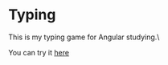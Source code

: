 # Typing

This is my typing game for Angular studying.\

You can try it [here](https://typing-game-amber.vercel.app/)
